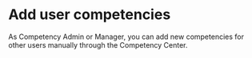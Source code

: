 # Add user competencies

As Competency Admin or Manager, you can add new competencies for other users manually through the Competency Center.
